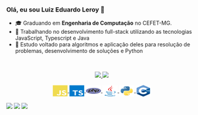 ### Olá, eu sou **Luiz Eduardo Leroy** 👋

- 🎓 Graduando em **Engenharia de Computação** no CEFET-MG.
- 🔭 Trabalhando no desenvolvimento full-stack utilizando as tecnologias JavaScript, Typescript e Java
- 🌱 Estudo voltado para algoritmos e aplicação deles para resolução de problemas, desenvolvimento de soluções e Python
##

<div align="center"><br>
  <a href="https://github.com/luizleroy01">
  <img height="180em" src="https://github-readme-stats.vercel.app/api?username=luizleroy01&show_icons=true&theme=midnight"/>
  <img height="180em" src="https://github-readme-stats.vercel.app/api/top-langs/?username=luizleroy01&layout=compact&langs_count=8"/>
</div>

<div align="center" style="display: inline_block"><br>
  <img align="center"  height="30" width="40" src="https://raw.githubusercontent.com/devicons/devicon/master/icons/javascript/javascript-plain.svg">
  <img align="center"  height="30" width="40" src="https://raw.githubusercontent.com/devicons/devicon/master/icons/typescript/typescript-plain.svg">
  <img align="center"  height="30" width="40" src="https://raw.githubusercontent.com/devicons/devicon/master/icons/php/php-original.svg">
  <img align="center"  height="30" width="40" src="https://raw.githubusercontent.com/devicons/devicon/master/icons/java/java-original.svg">
  <img align="center"  height="30" width="40" src="https://raw.githubusercontent.com/devicons/devicon/master/icons/python/python-original.svg">
  <img align="center"  height="30" width="40" src="https://raw.githubusercontent.com/devicons/devicon/master/icons/cplusplus/cplusplus-original.svg">
  
</div>
<br>
<div> 
  <a href="https://www.linkedin.com/in/luiz-eduardo-leroy-89b579222/" target="_blank"><img src="https://img.shields.io/badge/-LinkedIn-%230077B5?style=for-the-badge&logo=linkedin&logoColor=white" target="_blank"></a> 
   <a href="https://wa.me/5531988318743" target="_blank"><img src="https://img.shields.io/badge/WhatsApp-25D366?style=for-the-badge&logo=whatsapp&logoColor=white" target="_blank"></a>
  <a href = "mailto:leroy291001@gmail.com"><img src="https://img.shields.io/badge/Gmail-D14836?style=for-the-badge&logo=gmail&logoColor=white" target="_blank"></a>
  
</div>

